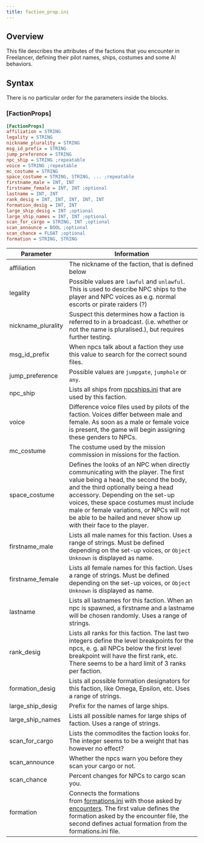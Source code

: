 ```yaml
---
title: faction_prop.ini
---
```


## Overview

This file describes the attributes of the factions that you encounter in Freelancer, defining their pilot names, ships, costumes and some AI behaviors.

## Syntax

There is no particular order for the parameters inside the blocks.

### [FactionProps]

```ini
[FactionProps]
affiliation = STRING
legality = STRING
nickname_plurality = STRING
msg_id_prefix = STRING
jump_preference = STRING
npc_ship = STRING ;repeatable
voice = STRING ;repeatable
mc_costume = STRING
space_costume = STRING, STRING, ... ;repeatable
firstname_male = INT, INT
firstname_female = INT, INT ;optional
lastname = INT, INT
rank_desig = INT, INT, INT, INT, INT
formation_desig = INT, INT
large_ship_desig = INT ;optional
large_ship_names = INT, INT ;optional
scan_for_cargo = STRING, INT ;optional
scan_announce = BOOL ;optional
scan_chance = FLOAT ;optional
formation = STRING, STRING
```

| Parameter          | Information |
| ------------------ | ----------- |
| affiliation        | The nickname of the faction, that is defined below |
| legality           | Possible values are `lawful` and `unlawful`. This is used to describe NPC ships to the player and NPC voices as e.g. normal escorts or pirate raiders (?) |
| nickname_plurality | Suspect this determines how a faction is referred to in a broadcast. (i.e. whether or not the name is pluralised.), but requires further testing. |
| msg_id_prefix      | When npcs talk about a faction they use this value to search for the correct sound files. |
| jump_preference    | Possible values are `jumpgate`, `jumphole` or `any`. |
| npc_ship           | Lists all ships from [npcships.ini](./npcships.ini.md) that are used by this faction. |
| voice              | Difference voice files used by pilots of the faction. Voices differ between male and female. As soon as a male or female voice is present, the game will begin assigning these genders to NPCs. |
| mc_costume         | The costume used by the mission commission in missions for the faction. |
| space_costume      | Defines the looks of an NPC when directly communicating with the player. The first value being a head, the second the body, and the third optionally being a head accessory. Depending on the set-up voices, these space costumes must include male or female variations, or NPCs will not be able to be hailed and never show up with their face to the player. |
| firstname_male     | Lists all male names for this faction. Uses a range of strings. Must be defined depending on the set-up voices, or `Object Unknown` is displayed as name. |
| firstname_female   | Lists all female names for this faction. Uses a range of strings. Must be defined depending on the set-up voices, or `Object Unknown` is displayed as name. |
| lastname           | Lists all lastnames for this faction. When an npc is spawned, a firstname and a lastname will be chosen randomly. Uses a range of strings. |
| rank_desig         | Lists all ranks for this faction. The last two integers define the level breakpoints for the npcs, e. g. all NPCs below the first level breakpoint will have the first rank, etc. There seems to be a hard limit of 3 ranks per faction. |
| formation_desig    | Lists all possible formation designators for this faction, like Omega, Epsilon, etc. Uses a range of strings. |
| large_ship_desig   | Prefix for the names of large ships. |
| large_ship_names   | Lists all possible names for large ships of faction. Uses a range of strings. |
| scan_for_cargo     | Lists the commodites the faction looks for. The integer seems to be a weight that has however no effect? |
| scan_announce      | Whether the npcs warn you before they scan your cargo or not. |
| scan_chance        | Percent changes for NPCs to cargo scan you. |
| formation          | Connects the formations from [formations.ini](./formations.ini.md) with those asked by [encounters](../../../typed-inis/encounters.md). The first value defines the formation asked by the encounter file, the second defines actual formation from the formations.ini file. |
